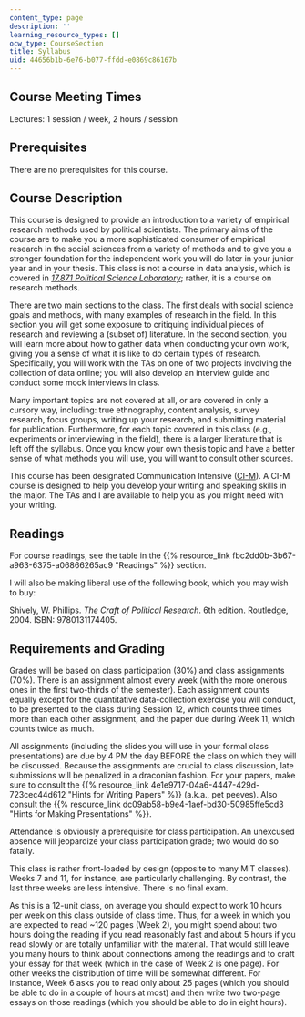 ```yaml
---
content_type: page
description: ''
learning_resource_types: []
ocw_type: CourseSection
title: Syllabus
uid: 44656b1b-6e76-b077-ffdd-e0869c86167b
---
```


Course Meeting Times
--------------------

Lectures: 1 session / week, 2 hours / session

Prerequisites
-------------

There are no prerequisites for this course.

Course Description
------------------

This course is designed to provide an introduction to a variety of empirical research methods used by political scientists. The primary aims of the course are to make you a more sophisticated consumer of empirical research in the social sciences from a variety of methods and to give you a stronger foundation for the independent work you will do later in your junior year and in your thesis. This class is not a course in data analysis, which is covered in [_17.871 Political Science Laboratory_](/courses/17-871-political-science-laboratory-spring-2012); rather, it is a course on research methods.

There are two main sections to the class. The first deals with social science goals and methods, with many examples of research in the field. In this section you will get some exposure to critiquing individual pieces of research and reviewing a (subset of) literature. In the second section, you will learn more about how to gather data when conducting your own work, giving you a sense of what it is like to do certain types of research. Specifically, you will work with the TAs on one of two projects involving the collection of data online; you will also develop an interview guide and conduct some mock interviews in class.

Many important topics are not covered at all, or are covered in only a cursory way, including: true ethnography, content analysis, survey research, focus groups, writing up your research, and submitting material for publication. Furthermore, for each topic covered in this class (e.g., experiments or interviewing in the field), there is a larger literature that is left off the syllabus. Once you know your own thesis topic and have a better sense of what methods you will use, you will want to consult other sources.

This course has been designated Communication Intensive ([CI-M](http://web.mit.edu/commreq/depts%20ci-m.html)). A CI-M course is designed to help you develop your writing and speaking skills in the major. The TAs and I are available to help you as you might need with your writing.

Readings
--------

For course readings, see the table in the {{% resource_link fbc2dd0b-3b67-a963-6375-a06866265ac9 "Readings" %}} section.

I will also be making liberal use of the following book, which you may wish to buy:

Shively, W. Phillips. _The Craft of Political Research_. 6th edition. Routledge, 2004. ISBN: 9780131174405.

Requirements and Grading
------------------------

Grades will be based on class participation (30%) and class assignments (70%). There is an assignment almost every week (with the more onerous ones in the first two-thirds of the semester). Each assignment counts equally except for the quantitative data-collection exercise you will conduct, to be presented to the class during Session 12, which counts three times more than each other assignment, and the paper due during Week 11, which counts twice as much.

All assignments (including the slides you will use in your formal class presentations) are due by 4 PM the day BEFORE the class on which they will be discussed. Because the assignments are crucial to class discussion, late submissions will be penalized in a draconian fashion. For your papers, make sure to consult the {{% resource_link 4e1e9717-04a6-4447-429d-723cec44d612 "Hints for Writing Papers" %}} (a.k.a., pet peeves). Also consult the {{% resource_link dc09ab58-b9e4-1aef-bd30-50985ffe5cd3 "Hints for Making Presentations" %}}.

Attendance is obviously a prerequisite for class participation. An unexcused absence will jeopardize your class participation grade; two would do so fatally.

This class is rather front-loaded by design (opposite to many MIT classes). Weeks 7 and 11, for instance, are particularly challenging. By contrast, the last three weeks are less intensive. There is no final exam.

As this is a 12-unit class, on average you should expect to work 10 hours per week on this class outside of class time. Thus, for a week in which you are expected to read ~120 pages (Week 2), you might spend about two hours doing the reading if you read reasonably fast and about 5 hours if you read slowly or are totally unfamiliar with the material. That would still leave you many hours to think about connections among the readings and to craft your essay for that week (which in the case of Week 2 is one page). For other weeks the distribution of time will be somewhat different. For instance, Week 6 asks you to read only about 25 pages (which you should be able to do in a couple of hours at most) and then write two two-page essays on those readings (which you should be able to do in eight hours).
